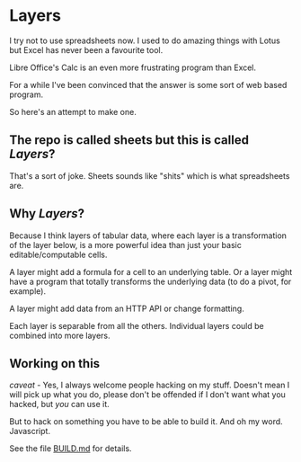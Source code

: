 # Layers

I try not to use spreadsheets now. I used to do amazing things with
Lotus but Excel has never been a favourite tool.

Libre Office's Calc is an even more frustrating program than Excel.

For a while I've been convinced that the answer is some sort of web
based program.

So here's an attempt to make one.


## The repo is called sheets but this is called *Layers*?

That's a sort of joke. Sheets sounds like "shits" which is what
spreadsheets are.


## Why *Layers*?

Because I think layers of tabular data, where each layer is a
transformation of the layer below, is a more powerful idea than just
your basic editable/computable cells.

A layer might add a formula for a cell to an underlying table. Or a
layer might have a program that totally transforms the underlying data
(to do a pivot, for example).

A layer might add data from an HTTP API or change formatting.

Each layer is separable from all the others. Individual layers could
be combined into more layers.



## Working on this

*caveat* - Yes, I always welcome people hacking on my stuff. Doesn't
mean I will pick up what you do, please don't be offended if I don't
want what you hacked, but *you* can use it.

But to hack on something you have to be able to build it. And oh my
word. Javascript.

See the file [BUILD.md](BUILD.md) for details.
